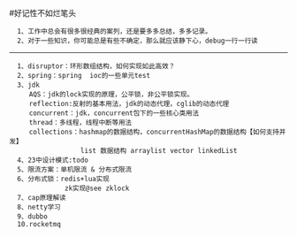 
#好记性不如烂笔头


      1、工作中总会有很多很经典的案列，还是要多多总结，多多记录。
      2、对于一些知识，你可能总是有些不确定，那么就应该静下心，debug一行一行读
--------------------------------------------------------------------------------
      1、disruptor：环形数组结构，如何实现如此高效？
      2、spring：spring  ioc的一些单元test
      3、jdk
         AQS：jdk的lock实现的原理，公平锁，非公平锁实现。
         reflection:反射的基本用法，jdk的动态代理，cglib的动态代理
         concurrent：jdk，concurrent包下的一些核心类用法
         thread：多线程，线程中断等用法
         collections：hashmap的数据结构，concurrentHashMap的数据结构【如何支持并发】
                      list 数据结构 arraylist vector linkedList
      4、23中设计模式:todo
      5、限流方案：单机限流 & 分布式限流
      6、分布式锁：redis+lua实现
                  zk实现@see zklock
      7、cap原理解读
      8、netty学习
      9、dubbo
      10.rocketmq
      
